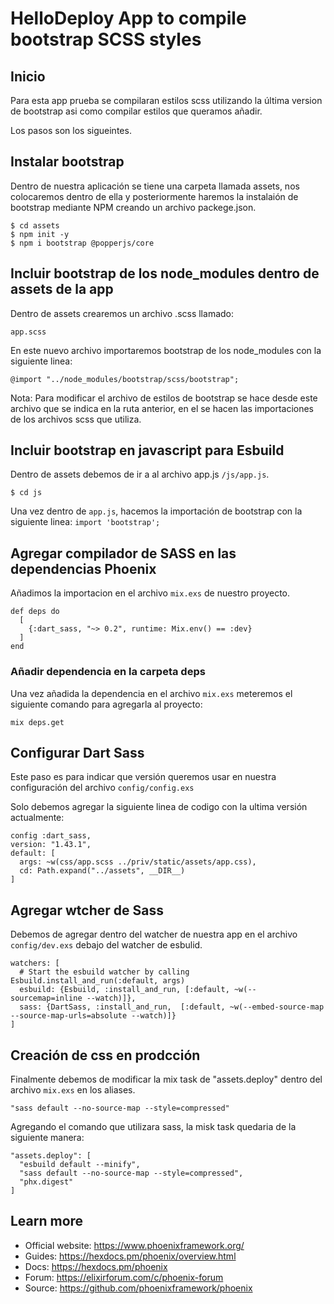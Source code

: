 # HelloDeploy App to compile bootstrap SCSS styles

## Inicio

  Para esta app prueba se compilaran estilos scss utilizando la última version de bootstrap asi como compilar estilos que queramos añadir.

  Los pasos son los sigueintes.

## Instalar bootstrap

  Dentro de nuestra aplicación se tiene una carpeta llamada assets, nos colocaremos dentro de ella y posteriormente haremos la instalaión de bootstrap mediante NPM creando un archivo packege.json.

  ```
  $ cd assets
  $ npm init -y
  $ npm i bootstrap @popperjs/core
  ```

## Incluir bootstrap de los node_modules dentro de assets de la app

  Dentro de assets crearemos un archivo .scss llamado:  
  ``` 
  app.scss  
  ``` 
  En este nuevo archivo importaremos bootstrap de los node_modules con la siguiente linea: 

  ``` @import "../node_modules/bootstrap/scss/bootstrap"; ```

  Nota: Para modificar el archivo de estilos de bootstrap se hace desde este archivo que se indica en la ruta anterior, en el se hacen las importaciones de los archivos scss que utiliza.

## Incluir bootstrap en javascript para Esbuild

  Dentro de assets debemos de ir a al archivo app.js `/js/app.js`.
   ```
  $ cd js
   ```

  Una vez dentro de ` app.js `, hacemos la importación de bootstrap con la siguiente linea:
  ``` import 'bootstrap'; ```

## Agregar compilador de SASS en las dependencias Phoenix

  Añadimos la importacion en el archivo `mix.exs` de nuestro proyecto.

  ``` 
  def deps do
    [
      {:dart_sass, "~> 0.2", runtime: Mix.env() == :dev}
    ]
  end
  ```
### Añadir dependencia en la carpeta deps

  Una vez añadida la dependencia en el archivo `mix.exs` meteremos el siguiente comando para agregarla al proyecto:

  ``` 
  mix deps.get
  ``` 

## Configurar Dart Sass

  Este paso es para indicar que versión queremos usar en nuestra configuración del archivo `config/config.exs`

  Solo debemos agregar la siguiente linea de codigo con la ultima versión actualmente:
  ```
  config :dart_sass,
  version: "1.43.1",
  default: [
    args: ~w(css/app.scss ../priv/static/assets/app.css),
    cd: Path.expand("../assets", __DIR__)
  ]
  ```

## Agregar wtcher de Sass

  Debemos de agregar dentro del watcher de nuestra app en el archivo  `config/dev.exs` debajo del watcher de esbulid.

  ```
  watchers: [
    # Start the esbuild watcher by calling Esbuild.install_and_run(:default, args)
    esbuild: {Esbuild, :install_and_run, [:default, ~w(--sourcemap=inline --watch)]},
    sass: {DartSass, :install_and_run,  [:default, ~w(--embed-source-map --source-map-urls=absolute --watch)]}
  ]
  ```

## Creación de css en prodcción

  Finalmente debemos de modificar la mix task de "assets.deploy" dentro del archivo `mix.exs` en los aliases.
  ```
  "sass default --no-source-map --style=compressed"
  ```

  Agregando el comando que utilizara sass, la misk task quedaria de la siguiente manera:
  ```
  "assets.deploy": [
    "esbuild default --minify",
    "sass default --no-source-map --style=compressed",
    "phx.digest"
  ]
  ```

## Learn more

  * Official website: https://www.phoenixframework.org/
  * Guides: https://hexdocs.pm/phoenix/overview.html
  * Docs: https://hexdocs.pm/phoenix
  * Forum: https://elixirforum.com/c/phoenix-forum
  * Source: https://github.com/phoenixframework/phoenix
